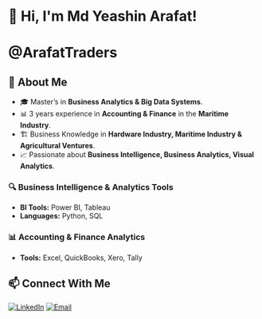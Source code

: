 
# 👋 Hi, I'm Md Yeashin Arafat!
# @ArafatTraders

## 🚀 About Me
- 🎓 Master’s in **Business Analytics & Big Data Systems**.
- 📊 3 years experience in **Accounting & Finance** in the **Maritime Industry**.
- 🏗️ Business Knowledge in **Hardware Industry, Maritime Industry & Agricultural Ventures**.
- 📈 Passionate about **Business Intelligence, Business Analytics, Visual Analytics**.

### 🔍 Business Intelligence & Analytics Tools
- **BI Tools:** Power BI, Tableau
- **Languages:** Python, SQL
  
### 📊 Accounting & Finance Analytics
- **Tools:** Excel, QuickBooks, Xero, Tally

## 📫 Connect With Me
[![LinkedIn](https://img.shields.io/badge/LinkedIn-Profile-blue?logo=linkedin)](https://www.linkedin.com/in/md-yeashin-arafat-976241130/)
[![Email](https://img.shields.io/badge/Email-Mail-red?logo=gmail)](mdarafat.uiu@gmail.com)


